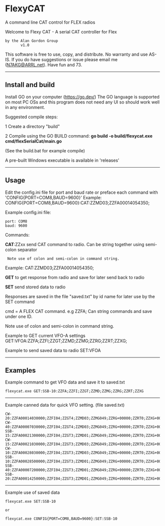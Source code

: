 # FlexyCAT
A command line CAT control for FLEX radios


Welcome to Flexy CAT - A serial CAT controller for Flex 

    by the Alan Gordon Group
           v1.0

This software is free to use, copy, and distribute. No warranty and use AS-IS. 
If you do have suggestions or issue please email me (N7AKG@ARRL.net). Have fun and 73.

--------------------------------------
Install and build
--------------------------------------
Install GO on your computer (https://go.dev/)
The GO language is supported on most PC OSs and
this program does not need any UI so should work well in any environment.

Suggested compile steps:

   1 Create a directory "build" 

   2 Compile using the GO BUILD command:
      **go build -o build/flexycat.exe cmd/flexSerialCat/main.go**

   (See the build.bat for example compile)

A pre-built Windows executable is available in 'releases'

-------------------------------------------------
Usage
-------------------------------------------------

Edit the config.ini file for port and baud rate
  or preface each command with 'CONFIG{PORT=COM8,BAUD=9600}'
  Example:
     CONFIG{PORT=COM8,BAUD=9600}:CAT:ZZMD03;ZZFA00014054350;

Example config.ini file:
```
port: COM8
baud: 9600
```

Commands:

  **CAT**:ZZxx  send CAT command to radio. Can be string together using semi-colon separator

     Note use of colon and semi-colon in command string.

  Example:
     CAT:ZZMD03;ZZFA00014054350;


  **GET**   to get response from radio and save for later send back to radio

  **SET**   send stored data to radio

   Responses are saved in the file "saved.txt" by id name for later use by the SET command

   cmd = A FLEX CAT command. e.g ZZFA;  Can string commands and save under one ID.

   Note use of colon and semi-colon in command string.

Example to GET current VFO-A settings
   GET:VFOA:ZZFA;ZZFI;ZZGT;ZZMD;ZZMG;ZZRG;ZZRT;ZZXG;

Example to send saved data to radio
   SET:VFOA

----------------------------
Examples
----------------------------

Example command to get VFO data and save it to saved.txt

```
flexycat.exe GET:SSB-10:ZZFA;ZZFI;ZZGT;ZZMD;ZZMG;ZZRG;ZZRT;ZZXG
```

-----------------------------
Example canned data for quick VFO setting. (file saved.txt)

```
CW-20:ZZFA00014030000;ZZFI04;ZZGT4;ZZMD03;ZZMG049;ZZRG+00000;ZZRT0;ZZXG+00000;
CW-40:ZZFA00007030000;ZZFI04;ZZGT4;ZZMD03;ZZMG049;ZZRG+00000;ZZRT0;ZZXG+00000;
SSB-15:ZZFA00021300000;ZZFI04;ZZGT3;ZZMD01;ZZMG049;ZZRG+00000;ZZRT0;ZZXG+00000;
CW-15:ZZFA00021030000;ZZFI04;ZZGT3;ZZMD03;ZZMG049;ZZRG+00000;ZZRT0;ZZXG+00000;
CW-10:ZZFA00028030000;ZZFI04;ZZGT3;ZZMD03;ZZMG049;ZZRG+00000;ZZRT0;ZZXG+00000;
SSB-10:ZZFA00028500000;ZZFI04;ZZGT3;ZZMD01;ZZMG049;ZZRG+00000;ZZRT0;ZZXG+00000;
SSB-40:ZZFA00007200000;ZZFI04;ZZGT3;ZZMD01;ZZMG049;ZZRG+00000;ZZRT0;ZZXG+00000;
SSB-20:ZZFA00014250000;ZZFI04;ZZGT3;ZZMD01;ZZMG049;ZZRG+00000;ZZRT0;ZZXG+00000;

```

--------------------------------------
Example use of saved data

```
flexycat.exe SET:SSB-10

or 

flexycat.exe CONFIG{PORT=COM8,BAUD=9600}:SET:SSB-10
```